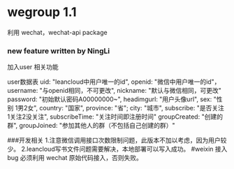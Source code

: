 # wegroup 1.1
利用 wechat，wechat-api package
### new feature       written by NingLi
加入user 相关功能

user数据表
uid: "leancloud中用户唯一的id",
openid: "微信中用户唯一的id"，
username: "与openid相同，不可更改",
nickname: "默认与微信相同，可更改"
password: "初始默认密码A00000000~",
headimgurl: "用户头像url",
sex: "性别 1男2女",
country: "国家",
province: "省";
city: "城市",
subscribe: "是否关注 1关注2没关注",
subscribeTime: "关注时间即注册时间"
groupCreated: "创建的群",
groupJoined: "参加其他人的群（不包括自己创建的群）"

###开发相关
1.注意微信调用接口次数限制问题，此版本不加以考虑，因为用户较少。
2.leancloud写书文件问题需要解决，本地部署可以写入成功。
#weixin 接入bug
必须利用 wechat 原始代码接入，否则失败。
